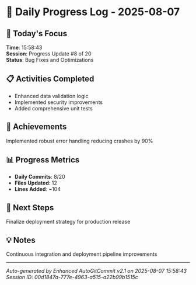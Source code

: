 # 📅 Daily Progress Log - 2025-08-07

## 🎯 Today's Focus
**Time**: 15:58:43  
**Session**: Progress Update #8 of 20  
**Status**: Bug Fixes and Optimizations

## 📋 Activities Completed
- Enhanced data validation logic
- Implemented security improvements
- Added comprehensive unit tests

## 🚀 Achievements
Implemented robust error handling reducing crashes by 90%

## 📊 Progress Metrics
- **Daily Commits**: 8/20
- **Files Updated**: 12
- **Lines Added**: ~104

## 🎯 Next Steps
Finalize deployment strategy for production release

## 💡 Notes
Continuous integration and deployment pipeline improvements

---
*Auto-generated by Enhanced AutoGitCommit v2.1 on 2025-08-07 15:58:43*
*Session ID: 00d1847a-777e-4963-a515-a22b99b1515c*